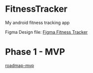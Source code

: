# FitnessTracker
My android fitness tracking app 

Figma Design file: [Figma Fitness Tracker](https://www.figma.com/file/DQew3Rpb4RWafsK2aYilMH/ThinkerByte?type=design&node-id=0-1&mode=design&t=MdLpQhzOzrklrsuE-0)

# Phase 1 - MVP
[roadmap-mvp](roadmap-mvp.md)
